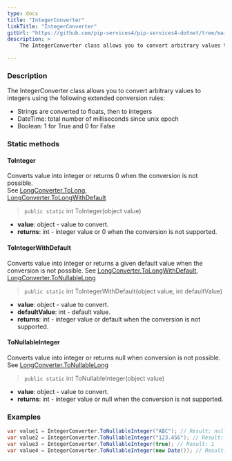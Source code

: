 ```yaml
---
type: docs
title: "IntegerConverter"
linkTitle: "IntegerConverter"
gitUrl: "https://github.com/pip-services4/pip-services4-dotnet/tree/main/pip-services4-commons-dotnet"
description: > 
    The IntegerConverter class allows you to convert arbitrary values to integers using extended conversion rules.

---
```


### Description
    
The IntegerConverter class allows you to convert arbitrary values to integers using the following extended conversion rules:

- Strings are converted to floats, then to integers
- DateTime: total number of milliseconds since unix epoch  
- Boolean: 1 for True and 0 for False

### Static methods

#### ToInteger
Converts value into integer or returns 0 when the conversion is not possible.  
See [LongConverter.ToLong](../long_converter/#tolong),  
[LongConverter.ToLongWithDefault](../long_converter/#tolongwithdefault)

> `public static` int ToInteger(object value)

- **value**: object - value to convert.
- **returns**: int - integer value or 0 when the conversion is not supported.

#### ToIntegerWithDefault
Converts value into integer or returns a given default value when the conversion is not possible.
See [LongConverter.ToLongWithDefault](../long_converter/#tolongwithdefault),  
[LongConverter.ToNullableLong](../long_converter/#tonullablelong)

> `public static` int ToIntegerWithDefault(object value, int defaultValue)

- **value**: object - value to convert.
- **defaultValue**: int - default value.
- **returns**: int - integer value or default when the conversion is not supported. 

#### ToNullableInteger
Converts value into integer or returns null when conversion is not possible.
See [LongConverter.ToNullableLong](../long_converter/#tonullablelong)

> `public static` int ToNullableInteger(object value)

- **value**: object - value to convert.
- **returns**: int - integer value or null when the conversion is not supported.

### Examples

```cs
var value1 = IntegerConverter.ToNullableInteger("ABC"); // Result: null
var value2 = IntegerConverter.ToNullableInteger("123.456"); // Result: 123.456
var value3 = IntegerConverter.ToNullableInteger(true); // Result: 1
var value4 = IntegerConverter.ToNullableInteger(new Date()); // Result: current milliseconds

```

